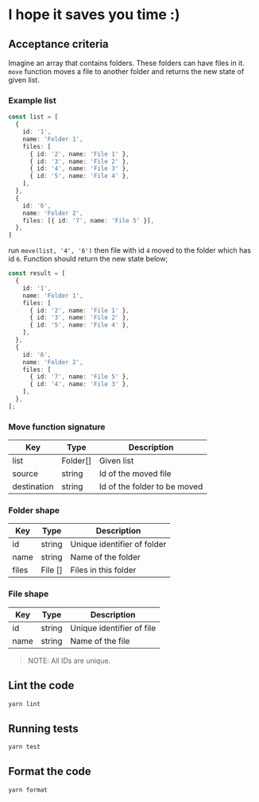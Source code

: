 # I hope it saves you time :)

## Acceptance criteria

Imagine an array that contains folders. These folders can have files in it. `move` function moves a file to another folder and returns the new state of given list.

### Example list
```ts
const list = [
  {
    id: '1',
    name: 'Folder 1',
    files: [
      { id: '2', name: 'File 1' },
      { id: '3', name: 'File 2' },
      { id: '4', name: 'File 3' },
      { id: '5', name: 'File 4' },
    ],
  },
  {
    id: '6',
    name: 'Folder 2',
    files: [{ id: '7', name: 'File 5' }],
  },
]
```

run `move(list, '4', '6')` then file with id `4` moved to the folder which has id `6`. Function should return the new state below;

```ts
const result = [
  {
    id: '1',
    name: 'Folder 1',
    files: [
      { id: '2', name: 'File 1' },
      { id: '3', name: 'File 2' },
      { id: '5', name: 'File 4' },
    ],
  },
  {
    id: '6',
    name: 'Folder 2',
    files: [
      { id: '7', name: 'File 5' },
      { id: '4', name: 'File 3' },
    ],
  },
];
```

### Move function signature

| Key         | Type             | Description                  |
|-------------|------------------|------------------------------|
| list        | Folder[]         | Given list                   |
| source      | string           | Id of the moved file         |
| destination | string           | Id of the folder to be moved |


### Folder shape

| Key   | Type           | Description                 |
|-------|----------------|-----------------------------|
| id    | string         | Unique identifier of folder |
| name  | string         | Name of the folder          |
| files | File []        | Files in this folder        |

### File shape

| Key  | Type   | Description               |
|------|--------|---------------------------|
| id   | string | Unique identifier of file |
| name | string | Name of the file          |


> NOTE: All IDs are unique.  

## Lint the code

```bash
yarn lint
```

## Running tests

```bash
yarn test
```

## Format the code

```bash
yarn format
``` 
